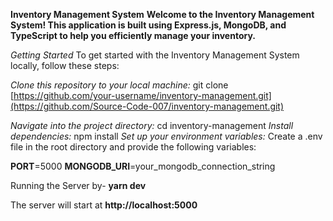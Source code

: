 **Inventory Management System**
**Welcome to the Inventory Management System! This application is built using Express.js, MongoDB, and TypeScript to help you efficiently manage your inventory.**

*Getting Started*
To get started with the Inventory Management System locally, follow these steps:


*Clone this repository to your local machine:*
git clone [https://github.com/your-username/inventory-management.git](https://github.com/Source-Code-007/inventory-management.git)

*Navigate into the project directory:* cd inventory-management
*Install dependencies:* npm install
*Set up your environment variables:* Create a .env file in the root directory and provide the following variables:

**PORT**=5000
**MONGODB_URI**=your_mongodb_connection_string

Running the Server by- **yarn dev**


The server will start at **http://localhost:5000**